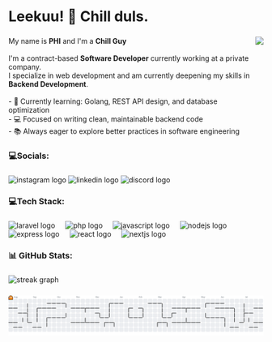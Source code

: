 <h1 align="left">Leekuu! 👋 Chill duls.</h1>

###

<img align="right" height="200" src="https://media0.giphy.com/media/v1.Y2lkPTc5MGI3NjExcXYxcnAzMno5ODZqcXN6MXFjdjIwczEzMDMxMWJzemk5MHpuaDBkbSZlcD12MV9pbnRlcm5hbF9naWZfYnlfaWQmY3Q9Zw/qJzZ4APiDZQuJDY7vh/giphy.gif"  />

###

<p align="left">
  My name is <strong>PHI</strong> and I'm a <strong>Chill Guy</strong><br><br>
  I'm a contract-based <strong>Software Developer</strong> currently working at a private company.<br>
  I specialize in web development and am currently deepening my skills in <strong>Backend Development</strong>.<br><br>
  - 🌱 Currently learning: Golang, REST API design, and database optimization<br>
  - 💻 Focused on writing clean, maintainable backend code<br>
  - 📚 Always eager to explore better practices in software engineering
</p>

###

<span clear="both"></span>

<h3 align="left">💻Socials:</h3>

###

<span clear="both"></span>

<div align="left">
  <a href="https://www.instagram.com/strio.ap/" target="_blank" style="text-decoration: none;">
    <img src="https://raw.githubusercontent.com/maurodesouza/profile-readme-generator/master/src/assets/icons/social/instagram/default.svg" width="52" height="40" alt="instagram logo"  />
  </a>
  <a href="linkedin.com/in/satrio-adi-prakoso-phi" target="_blank" style="text-decoration: none;">
    <img src="https://raw.githubusercontent.com/maurodesouza/profile-readme-generator/master/src/assets/icons/social/linkedin/default.svg" width="52" height="40" alt="linkedin logo"  />
  </a>
  <a href="https://discordapp.com/users/phizura" target="_blank" style="text-decoration: none;">
    <img src="https://raw.githubusercontent.com/maurodesouza/profile-readme-generator/master/src/assets/icons/social/discord/default.svg" width="52" height="40" alt="discord logo"  />
  </a>
</div>

###

<span clear="both"></span>

<h3 align="left">💻Tech Stack:</h3>

###

<span clear="both"></span>

<div align="left">
  <a href="https://laravel.com/" target="_blank" style="text-decoration: none;">
    <img src="https://cdn.jsdelivr.net/gh/devicons/devicon/icons/laravel/laravel-original.svg" height="36" alt="laravel logo"  />
    <img width="12" />
  </a>
  <a href="https://www.php.net/" target="_blank" style="text-decoration: none;">
    <img src="https://cdn.jsdelivr.net/gh/devicons/devicon/icons/php/php-original.svg" height="36" alt="php logo"  />
    <img width="12" />
  </a>
  <a href="https://www.javascript.com/" target="_blank" style="text-decoration: none;">
    <img src="https://cdn.jsdelivr.net/gh/devicons/devicon/icons/javascript/javascript-original.svg" height="36" alt="javascript logo"  />
    <img width="12" />
  </a>
  <a href="https://nodejs.org" target="_blank" style="text-decoration: none;">
    <img src="https://cdn.jsdelivr.net/gh/devicons/devicon/icons/nodejs/nodejs-original.svg" height="36" alt="nodejs logo"  />
    <img width="12" />
  </a>
  <a href="https://expressjs.com/" target="_blank" style="text-decoration: none;">
    <img src="https://skillicons.dev/icons?i=express" height="36" alt="express logo"  />
    <img width="12" />
  </a>
  <a href="https://react.dev/" target="_blank" style="text-decoration: none;">
    <img src="https://cdn.jsdelivr.net/gh/devicons/devicon/icons/react/react-original.svg" height="36" alt="react logo"  />
    <img width="12" />
  </a>
  <a href="https://nextjs.org/" target="_blank" style="text-decoration: none;">
    <img src="https://cdn.jsdelivr.net/gh/devicons/devicon/icons/nextjs/nextjs-original.svg" height="36" alt="nextjs logo"  />
  </a>
</div>

###

<span clear="both"></span>

<h3 align="left">📊 GitHub Stats:</h3>

###

<span clear="both"></span>

<div align="left">
  <img src="https://streak-stats.demolab.com?user=phizura&locale=en&mode=daily&theme=dracula&hide_border=true&border_radius=5&order=3" height="150" alt="streak graph"  />
</div>

###

<span clear="both"></span>

<picture>
  <source media="(prefers-color-scheme: dark)" srcset="https://raw.githubusercontent.com/phizura/phizura/output/pacman-contribution-graph-dark.svg">
  <source media="(prefers-color-scheme: light)" srcset="https://raw.githubusercontent.com/phizura/phizura/output/pacman-contribution-graph.svg">
  <img alt="pacman contribution graph" src="https://raw.githubusercontent.com/phizura/phizura/output/pacman-contribution-graph.svg">
</picture>

###
